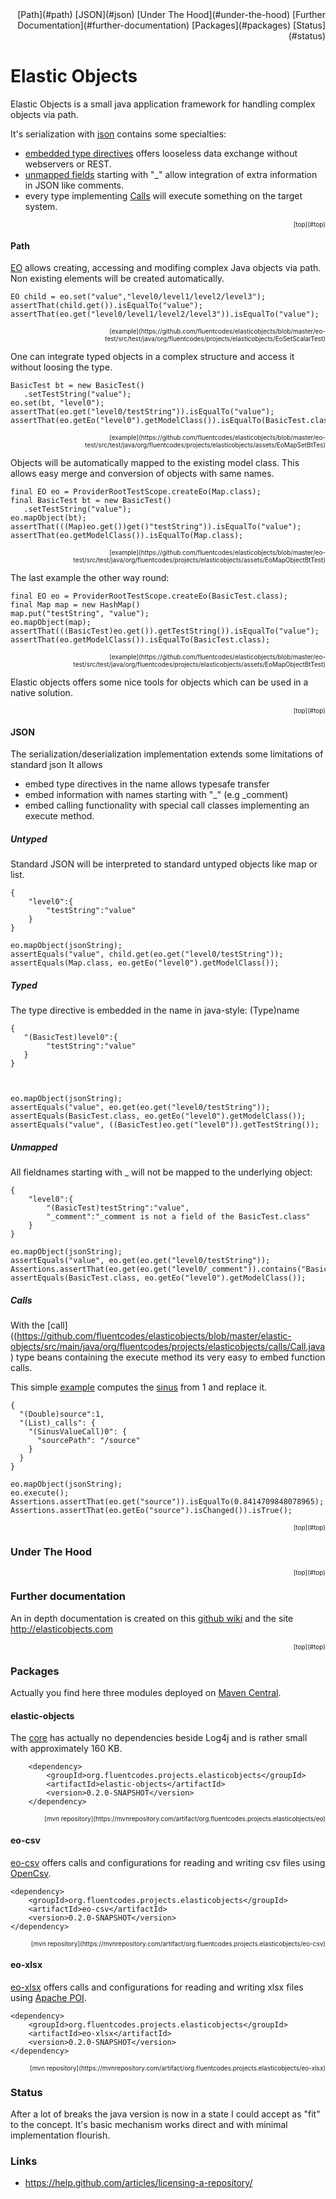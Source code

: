 <div align="right" clear="left">
[Path](#path)
[JSON](#json)
[Under The Hood](#under-the-hood)
[Further Documentation](#further-documentation)
[Packages](#packages)
[Status](#status)
</div>

# Elastic Objects

Elastic Objects is a small java application framework for handling complex objects via path. 

It's serialization with [json](#json) contains some specialties:
* [embedded type directives](#typed) offers looseless data exchange without webservers or REST. 
* [unmapped fields](#unmapped) starting with "_" allow integration of extra information in JSON like comments.
* every type implementing [Calls](#calls) will execute something on the target system. 

<div align="right" style="font-size:10px">[top](#top)</div>

#### Path
 [EO](https://github.com/fluentcodes/elasticobjects/blob/master/elastic-objects/src/main/java/org/fluentcodes/projects/elasticobjects/EO.java) allows creating, accessing and modifing complex Java objects via path. Non existing elements will be created automatically. 


    EO child = eo.set("value","level0/level1/level2/level3");
    assertThat(child.get()).isEqualTo("value");
    assertThat(eo.get("level0/level1/level2/level3")).isEqualTo("value");
<div align="right" style="font-size:10px">[example](https://github.com/fluentcodes/elasticobjects/blob/master/eo-test/src/test/java/org/fluentcodes/projects/elasticobjects/EoSetScalarTest)</div>

One can integrate typed objects in a complex structure and access it without loosing the type.

    BasicTest bt = new BasicTest()
       .setTestString("value");
    eo.set(bt, "level0");
    assertThat(eo.get("level0/testString")).isEqualTo("value");
    assertThat(eo.getEo("level0").getModelClass()).isEqualTo(BasicTest.class);
<div align="right" style="font-size:10px">[example](https://github.com/fluentcodes/elasticobjects/blob/master/eo-test/src/test/java/org/fluentcodes/projects/elasticobjects/assets/EoMapSetBtTes)</div>

Objects will be automatically mapped to the existing model class. This allows easy merge and conversion of objects with same names.

    final EO eo = ProviderRootTestScope.createEo(Map.class);
    final BasicTest bt = new BasicTest()
       .setTestString("value");
    eo.mapObject(bt);
    assertThat(((Map)eo.get())get()"testString")).isEqualTo("value");
    assertThat(eo.getModelClass()).isEqualTo(Map.class);
<div align="right" style="font-size:10px">[example](https://github.com/fluentcodes/elasticobjects/blob/master/eo-test/src/test/java/org/fluentcodes/projects/elasticobjects/assets/EoMapObjectBtTest)</div>

The last example the other way round:

    final EO eo = ProviderRootTestScope.createEo(BasicTest.class);
    final Map map = new HashMap()
    map.put("testString", "value");
    eo.mapObject(map);
    assertThat(((BasicTest)eo.get()).getTestString()).isEqualTo("value");
    assertThat(eo.getModelClass()).isEqualTo(BasicTest.class);
<div align="right" style="font-size:10px">[example](https://github.com/fluentcodes/elasticobjects/blob/master/eo-test/src/test/java/org/fluentcodes/projects/elasticobjects/assets/EoMapObjectBtTest)</div>

Elastic objects offers some nice tools for objects which can be used in a native solution. 

<div align="right" style="font-size:10px">[top](#top)</div>

#### JSON
The serialization/deserialization implementation extends some limitations of standard json 
It allows 
* embed type directives in the name allows typesafe transfer
* embed information with names starting with "_" (e.g _comment)
* embed calling functionality with special call classes implementing an execute method.

##### Untyped
Standard JSON will be interpreted to standard untyped objects like map or list.
```
{
	"level0":{
		"testString":"value"
    }
}
```


```
eo.mapObject(jsonString);
assertEquals("value", child.get(eo.get("level0/testString"));
assertEquals(Map.class, eo.getEo("level0").getModelClass());
```
##### Typed
The type directive is embedded in the name in java-style: (Type)name

    {
	   "(BasicTest)level0":{
		    "testString":"value"
       }
    }

    

    eo.mapObject(jsonString);
    assertEquals("value", eo.get(eo.get("level0/testString"));
    assertEquals(BasicTest.class, eo.getEo("level0").getModelClass());
    assertEquals("value", ((BasicTest)eo.get("level0")).getTestString());


##### Unmapped
All fieldnames starting with _ will not be mapped to the underlying object:
```
{
	"level0":{
		"(BasicTest)testString":"value",
        "_comment":"_comment is not a field of the BasicTest.class"
    }
}
```

```
eo.mapObject(jsonString);
assertEquals("value", eo.get(eo.get("level0/testString"));
Assertions.assertThat(eo.get(eo.get("level0/_comment")).contains("BasicTest.class");
assertEquals(BasicTest.class, eo.getEo("level0").getModelClass());
```
##### Calls
With the [call]((https://github.com/fluentcodes/elasticobjects/blob/master/elastic-objects/src/main/java/org/fluentcodes/projects/elasticobjects/calls/Call.java) type beans containing the execute method its very easy to embed function calls. 

This simple [example](https://github.com/fluentcodes/elasticobjects/blob/master/eo-test/src/test/java/org/fluentcodes/projects/elasticobjects/calls/values/SinusValueCallTest.java) computes the [sinus](https://github.com/fluentcodes/elasticobjects/blob/master/elastic-objects/src/main/java/org/fluentcodes/projects/elasticobjects/calls/values/SinusValueCall.java) from 1 and replace it. 
```
{
  "(Double)source":1,
  "(List)_calls": {
    "(SinusValueCall)0": {
      "sourcePath": "/source"
    }
  }
}
```

```
eo.mapObject(jsonString);
eo.execute();
Assertions.assertThat(eo.get("source")).isEqualTo(0.8414709848078965);
Assertions.assertThat(eo.getEo("source").isChanged()).isTrue();
```
<div align="right" style="font-size:10px">[top](#top)</div>


### Under The Hood


<div align="right" style="font-size:10px">[top](#top)</div>


### Further documentation

An in depth documentation is created on this [github wiki](https://github.com/fluentcodes/elasticobjects/wiki) and the site http://elasticobjects.com



<div align="right" style="font-size:10px">[top](#top)</div>


### Packages
Actually you find here three modules deployed on [Maven Central](https://mvnrepository.com/artifact/org.fluentcodes.projects.elasticobjects).

#### elastic-objects
The [core](https://github.com/fluentcodes/elasticobjects/tree/master/eo) has actually no dependencies beside Log4j and is rather small with approximately 160 KB.
```
    <dependency>
        <groupId>org.fluentcodes.projects.elasticobjects</groupId>
        <artifactId>elastic-objects</artifactId>
        <version>0.2.0-SNAPSHOT</version>
    </dependency>
```
<div align="right" style="font-size:10px">[mvn repository](https://mvnrepository.com/artifact/org.fluentcodes.projects.elasticobjects/eo)</div>

#### eo-csv
[eo-csv](https://github.com/fluentcodes/elasticobjects/tree/master/eo-csv) offers calls and configurations for reading and writing csv files using [OpenCsv](https://mvnrepository.com/artifact/com.opencsv/opencsv).


    <dependency>
        <groupId>org.fluentcodes.projects.elasticobjects</groupId>
        <artifactId>eo-csv</artifactId>
        <version>0.2.0-SNAPSHOT</version>
    </dependency>
<div align="right" style="font-size:10px">[mvn repository](https://mvnrepository.com/artifact/org.fluentcodes.projects.elasticobjects/eo-csv)</div>

#### eo-xlsx
[eo-xlsx](https://github.com/fluentcodes/elasticobjects/tree/master/eo-xlsx) offers calls and configurations for reading and writing xlsx files using [Apache POI](https://mvnrepository.com/artifact/org.apache.poi/poi).


    <dependency>
        <groupId>org.fluentcodes.projects.elasticobjects</groupId>
        <artifactId>eo-xlsx</artifactId>
        <version>0.2.0-SNAPSHOT</version>
    </dependency>
<div align="right" style="font-size:10px">[mvn repository](https://mvnrepository.com/artifact/org.fluentcodes.projects.elasticobjects/eo-xlsx)</div>


### Status
After a lot of breaks the java version is now in a state I could accept as "fit" to the concept. It's basic mechanism works direct and with minimal implementation flourish.


### Links
* https://help.github.com/articles/licensing-a-repository/

